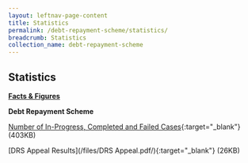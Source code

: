 ```yaml
---
layout: leftnav-page-content
title: Statistics
permalink: /debt-repayment-scheme/statistics/
breadcrumb: Statistics
collection_name: debt-repayment-scheme
---
```


Statistics
---

<u><b>Facts & Figures</b></u>

**Debt Repayment Scheme**

[Number of In-Progress, Completed and Failed Cases](/files/NumberofIn-ProgressCompletedandFailedCasesforDRSMay19.pdf/){:target="_blank"} (403KB)

[DRS Appeal Results](/files/DRS Appeal.pdf/){:target="_blank"} (26KB)
